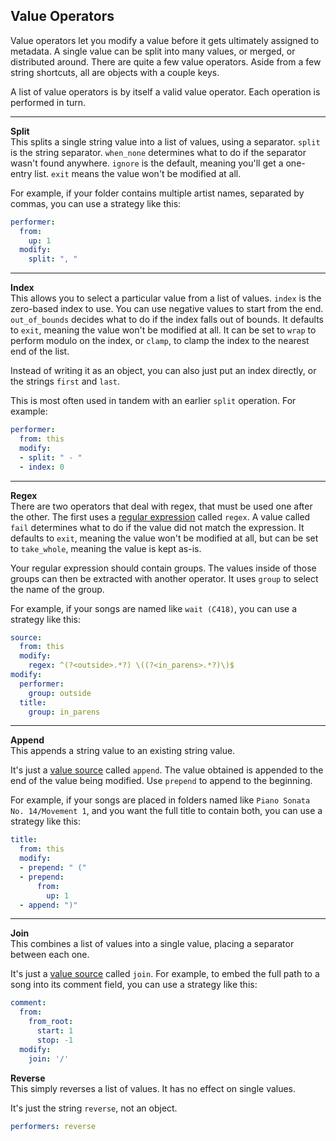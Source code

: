 ## Value Operators
Value operators let you modify a value before it gets ultimately assigned to metadata. A single value can be split into many values, or merged, or distributed around. There are quite a few value operators. Aside from a few string shortcuts, all are objects with a couple keys.

A list of value operators is by itself a valid value operator. Each operation is performed in turn.

---

**Split**  
This splits a single string value into a list of values, using a separator. `split` is the string separator. `when_none` determines what to do if the separator wasn't found anywhere. `ignore` is the default, meaning you'll get a one-entry list. `exit` means the value won't be modified at all.

For example, if your folder contains multiple artist names, separated by commas, you can use a strategy like this:
```yaml
performer:
  from:
    up: 1
  modify:
    split: ", "
```

---

**Index**  
This allows you to select a particular value from a list of values. `index` is the zero-based index to use. You can use negative values to start from the end. `out_of_bounds` decides what to do if the index falls out of bounds. It defaults to `exit`, meaning the value won't be modified at all. It can be set to `wrap` to perform modulo on the index, or `clamp`, to clamp the index to the nearest end of the list.

Instead of writing it as an object, you can also just put an index directly, or the strings `first` and `last`.

This is most often used in tandem with an earlier `split` operation. For example:
```yaml
performer:
  from: this
  modify:
  - split: " - "
  - index: 0
```

---

**Regex**  
There are two operators that deal with regex, that must be used one after the other. The first uses a [regular expression](https://en.wikipedia.org/wiki/Regular_expression) called `regex`. A value called `fail` determines what to do if the value did not match the expression. It defaults to `exit`, meaning the value won't be modified at all, but can be set to `take_whole`, meaning the value is kept as-is.

Your regular expression should contain groups. The values inside of those groups can then be extracted with another operator. It uses `group` to select the name of the group.

For example, if your songs are named like `wait (C418)`, you can use a strategy like this:
```yaml
source:
  from: this
  modify:
    regex: ^(?<outside>.*?) \((?<in_parens>.*?)\)$
modify:
  performer:
    group: outside
  title:
    group: in_parens
```

---

**Append**  
This appends a string value to an existing string value.

It's just a [value source](value-sources.md) called `append`. The value obtained is appended to the end of the value being modified. Use `prepend` to append to the beginning.

For example, if your songs are placed in folders named like `Piano Sonata No. 14/Movement 1`, and you want the full title to contain both, you can use a strategy like this:
```yaml
title:
  from: this
  modify:
  - prepend: " ("
  - prepend:
      from:
        up: 1
  - append: ")"
```

---

**Join**  
This combines a list of values into a single value, placing a separator between each one.

It's just a [value source](value-sources.md) called `join`. For example, to embed the full path to a song into its comment field, you can use a strategy like this:
```yaml
comment:
  from:
    from_root:
      start: 1
      stop: -1
  modify:
    join: '/'
```

**Reverse**  
This simply reverses a list of values. It has no effect on single values.

It's just the string `reverse`, not an object.

```yaml
performers: reverse
```
